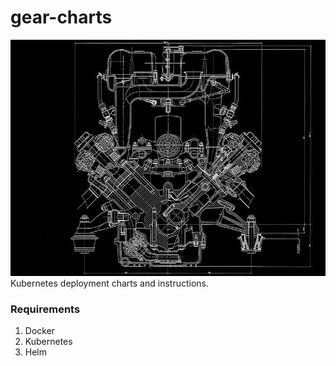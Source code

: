 # gear-charts
![blueprint](blueprint.jpg)
Kubernetes deployment charts and instructions. 

### Requirements
1) Docker
2) Kubernetes
3) Helm
